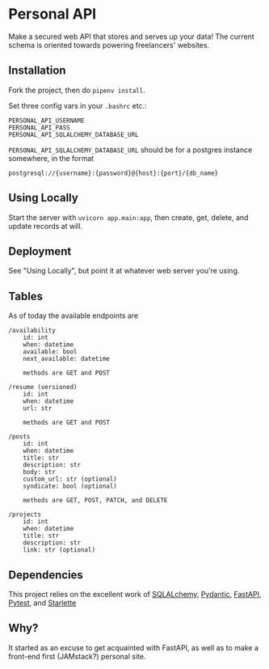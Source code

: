 # Personal API

Make a secured web API that stores and serves up your data!
The current schema is oriented towards powering freelancers' websites.

## Installation

Fork the project, then do `pipenv install`.

Set three config vars in your `.bashrc` etc.:

```
PERSONAL_API_USERNAME
PERSONAL_API_PASS
PERSONAL_API_SQLALCHEMY_DATABASE_URL
```

`PERSONAL_API_SQLALCHEMY_DATABASE_URL` should be for a postgres instance somewhere, in the format

`postgresql://{username}:{password}@{host}:{port}/{db_name}`

## Using Locally

Start the server with `uvicorn app.main:app`, then create, get, delete, and update records at will.

## Deployment

See "Using Locally", but point it at whatever web server you're using.

## Tables

As of today the available endpoints are

```
/availability
    id: int
    when: datetime
    available: bool
    next_available: datetime

    methods are GET and POST

/resume (versioned)
    id: int
    when: datetime
    url: str

    methods are GET and POST

/posts
    id: int
    when: datetime
    title: str
    description: str
    body: str
    custom_url: str (optional)
    syndicate: bool (optional)

    methods are GET, POST, PATCH, and DELETE

/projects
    id: int
    when: datetime
    title: str
    description: str
    link: str (optional)
```

## Dependencies

This project relies on the excellent work of 
[SQLALchemy](https://www.sqlalchemy.org/), 
[Pydantic](https://github.com/samuelcolvin/pydantic/),
[FastAPI](https://fastapi.tiangolo.com/),
[Pytest](https://docs.pytest.org/en/latest/contents.html),
and [Starlette](https://www.starlette.io/)

## Why?

It started as an excuse to get acquainted with FastAPI, as well as to make a front-end first (JAMstack?) personal site.
